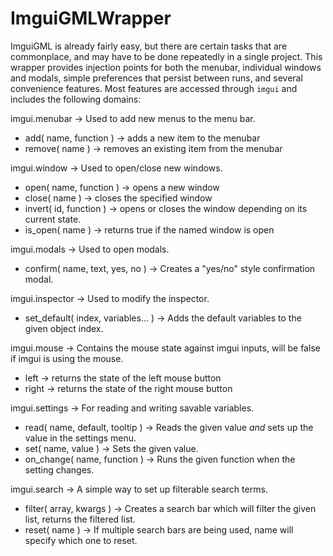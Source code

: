 # ImguiGMLWrapper
ImguiGML is already fairly easy, but there are certain tasks that are commonplace, and may have to be done
repeatedly in a single project.  This wrapper provides injection points for both the menubar, individual
windows and modals, simple preferences that persist between runs, and several convenience features.  Most
features are accessed through `imgui` and includes the following domains:

imgui.menubar -> Used to add new menus to the menu bar.
*	add( name, function ) -> adds a new item to the menubar
*	remove( name ) -> removes an existing item from the menubar


imgui.window -> Used to open/close new windows.
*	open( name, function ) -> opens a new window
*	close( name ) -> closes the specified window
*	invert( id, function ) -> opens or closes the window depending on its current state.
*	is_open( name ) -> returns true if the named window is open


imgui.modals -> Used to open modals.
*	confirm( name, text, yes, no ) -> Creates a "yes/no" style confirmation modal.


imgui.inspector -> Used to modify the inspector.
*	set_default( index, variables... ) -> Adds the default variables to the given object index.


imgui.mouse -> Contains the mouse state against imgui inputs, will be false if imgui is using the mouse.
*	left	-> returns the state of the left mouse button
*	right	-> returns the state of the right mouse button


imgui.settings -> For reading and writing savable variables.
*	read( name, default, tooltip ) -> Reads the given value *and* sets up the value in the settings menu.
*	set( name, value ) -> Sets the given value.
*	on_change( name, function ) -> Runs the given function when the setting changes.
	

imgui.search -> A simple way to set up filterable search terms.
*	filter( array, kwargs ) -> Creates a search bar which will filter the given list, returns the filtered list.
*	reset( name ) -> If multiple search bars are being used, name will specify which one to reset.
	
